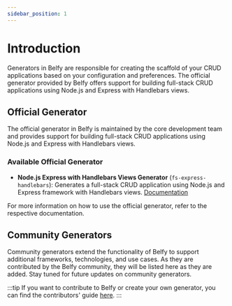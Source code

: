 ```yaml
---
sidebar_position: 1
---
```


# Introduction

Generators in Belfy are responsible for creating the scaffold of your CRUD applications based on your configuration and preferences. The official generator provided by Belfy offers support for building full-stack CRUD applications using Node.js and Express with Handlebars views.

## Official Generator

The official generator in Belfy is maintained by the core development team and provides support for building full-stack CRUD applications using Node.js and Express with Handlebars views.

### Available Official Generator

- **Node.js Express with Handlebars Views Generator** (`fs-express-handlebars`): Generates a full-stack CRUD application using Node.js and Express framework with Handlebars views. [Documentation](./fs-express-handlebars.md)

For more information on how to use the official generator, refer to the respective documentation.

## Community Generators

Community generators extend the functionality of Belfy to support additional frameworks, technologies, and use cases. As they are contributed by the Belfy community, they will be listed here as they are added. Stay tuned for future updates on community generators.

:::tip
If you want to contribute to Belfy or create your own generator, you can find the contributors' guide [here](#).
:::